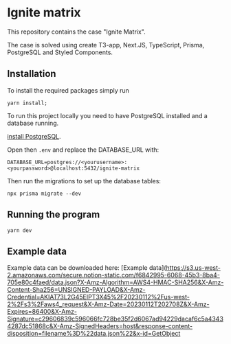 
# Ignite matrix

This repository contains the case "Ignite Matrix".

The case is solved using create T3-app, Next.JS, TypeScript, Prisma, PostgreSQL and Styled Components.

## Installation

To install the required packages simply run

```
yarn install;
```

To run this project locally you need to have PostgreSQL installed and a database running.

[install PostgreSQL](https://www.postgresql.org/download/).

Open then `.env` and replace the DATABASE_URL with:

```
DATABASE_URL=postgres://<yourusername>:<yourpassword>@localhost:5432/ignite-matrix
```

Then run the migrations to set up the database tables:

```
npx prisma migrate --dev
```

## Running the program

```
yarn dev
```

## Example data

Example data can be downloaded here: [Example data](https://s3.us-west-2.amazonaws.com/secure.notion-static.com/f6842995-6068-45b3-8ba4-705e80c4faed/data.json?X-Amz-Algorithm=AWS4-HMAC-SHA256&X-Amz-Content-Sha256=UNSIGNED-PAYLOAD&X-Amz-Credential=AKIAT73L2G45EIPT3X45%2F20230112%2Fus-west-2%2Fs3%2Faws4_request&X-Amz-Date=20230112T202708Z&X-Amz-Expires=86400&X-Amz-Signature=c29606839c596066fc728be35f2d6067ad94229dacaf6c5a43434287dc51868c&X-Amz-SignedHeaders=host&response-content-disposition=filename%3D%22data.json%22&x-id=GetObject